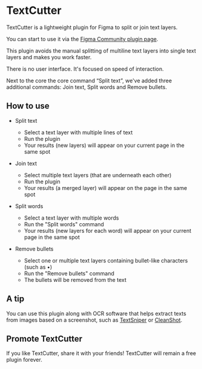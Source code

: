 # TextCutter

TextCutter is a lightweight plugin for Figma to split or join text layers.

You can start to use it via the [Figma Community plugin page]((https://www.figma.com/community/plugin/739131137116544548/TextCutter)).

This plugin avoids the manual splitting of multiline text layers into single text layers and makes you work faster.

There is no user interface. It's focused on speed of interaction.

Next to the core the core command “Split text”, we've added three additional commands: Join text, Split words and Remove bullets.

## How to use

* Split text
    * Select a text layer with multiple lines of text
    * Run the plugin
    * Your results (new layers) will appear on your current page in the same spot

* Join text
    * Select multiple text layers (that are underneath each other)
    * Run the plugin
    * Your results (a merged layer) will appear on the page in the same spot

* Split words
    * Select a text layer with multiple words
    * Run the "Split words" command
    * Your results (new layers for each word) will appear on your current page in the same spot

* Remove bullets
    * Select one or multiple text layers containing bullet-like characters (such as •)
    * Run the "Remove bullets" command
    * The bullets will be removed from the text

## A tip

You can use this plugin along with OCR software that helps extract texts from images based on a screenshot, such as [TextSniper](https://textsniper.app/) or [CleanShot](https://cleanshot.com/).

## Promote TextCutter

If you like TextCutter, share it with your friends! TextCutter will remain a free plugin forever.